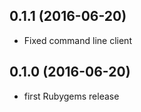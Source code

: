## 0.1.1 (2016-06-20)

* Fixed command line client

## 0.1.0 (2016-06-20)

* first Rubygems release
